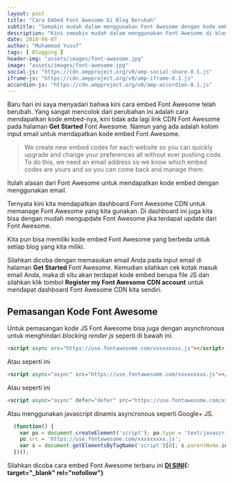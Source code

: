 ```yaml
---
layout: post
title: "Cara Embed Font Awesome Di Blog Berubah"
subtitle: "Semakin mudah dalam menggunakan Font Awesome dengan kode embed terbaru."
description: "Kini semakin mudah dalam menggunakan Font Awesome di blog, bahkan kini kita bisa me-manage font awesome."
date: 2018-06-07
author: "Muhammad Yusuf"
tags: [ Blogging ]
header-img: "assets/images/font-awesome.jpg"
image: "assets/images/font-awesome.jpg"
social-js: "https://cdn.ampproject.org/v0/amp-social-share-0.1.js"
iframe-js: "https://cdn.ampproject.org/v0/amp-iframe-0.1.js"
accordion-js: "https://cdn.ampproject.org/v0/amp-accordion-0.1.js"
---
```


Baru hari ini saya menyadari bahwa kini cara embed Font Awesome telah berubah. Yang sangat mencolok dari perubahan ini adalah cara mendapatkan kode embed-nya, kini tidak ada lagi link CDN Font Awesome pada halaman **Get Started** Font Awesome. Namun yang ada adalah kolom input email untuk mendapatkan kode embed Font Awesome.

> We create new embed codes for each website so you can quickly upgrade and change your preferences all without ever pushing code. To do this, we need an email address so we know which embed codes are yours and so you can come back and manage them.

Itulah alasan dari Font Awesome untuk mendapatkan kode embed dengan menggunakan email.

Ternyata kini kita mendapatkan dashboard Font Awesome CDN untuk memanage Font Awesome yang kita gunakan. Di dashboard ini juga kita bisa dengan mudah mengupdate Font Awesome jika terdapat update dari Font Awesome.

Kita pun bisa memiliki kode embed Font Awesome yang berbeda untuk setiap blog yang kita miliki.

Silahkan dicoba dengan memasukan email Anda pada input email di halaman **Get Started** Font Awesome. Kemudian silahkan cek kotak masuk email Anda, maka di situ akan terdapat kode embed berupa file JS dan silahkan klik tombol **Register my Font Awesome CDN account** untuk mendapat dashboard Font Awesome CDN kita sendiri.

## Pemasangan Kode Font Awesome

Untuk pemasangan kode JS Font Awesome bisa juga dengan asynchronous untuk menghindari *blocking render js* seperti di bawah ini.

```html
<script async src="https://use.fontawesome.com/xxxxxxxxx.js"></script>
```

Atau seperti ini

```html
<script async="async" src="https://use.fontawesome.com/xxxxxxxxx.js"></script>
```

Atau seperti ini

```html
<script async="async" defer="defer" src="https://use.fontawesome.com/xxxxxxxxx.js"></script>
```

Atau menggunakan javascript dinamis asyncronous seperti Google+ JS.

```javascript
  (function() {
    var po = document.createElement('script'); po.type = 'text/javascript'; po.async = true;
    po.src = 'https://use.fontawesome.com/xxxxxxxxx.js';
    var s = document.getElementsByTagName('script')[0]; s.parentNode.insertBefore(po, s);
  })();
```

Silahkan dicoba cara embed Font Awesome terbaru ini **[DI SINI](http://fontawesome.io/get-started/ "Get Started Font Awesome"){: target="_blank" rel="nofollow"}**